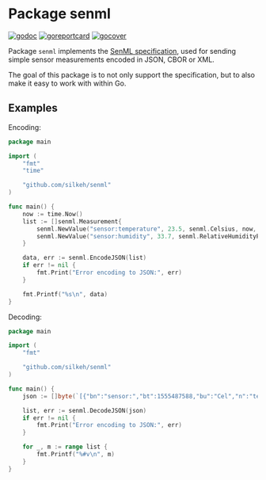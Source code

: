 Package senml
=============

[![godoc](https://godoc.org/github.com/silkeh/senml?status.svg)](https://godoc.org/github.com/silkeh/senml)
[![goreportcard](https://goreportcard.com/badge/github.com/silkeh/senml)](https://goreportcard.com/report/github.com/silkeh/senml)
[![gocover](http://gocover.io/_badge/github.com/silkeh/senml)](http://gocover.io/github.com/silkeh/senml)

Package `senml` implements the [SenML specification][spec],
used for sending simple sensor measurements encoded in JSON, CBOR or XML.

The goal of this package is to not only support the specification,
but to also make it easy to work with within Go.

[spec]: https://tools.ietf.org/html/rfc8428

Examples
--------

Encoding:

```Go
package main

import (
	"fmt"
	"time"

	"github.com/silkeh/senml"
)

func main() {
	now := time.Now()
	list := []senml.Measurement{
		senml.NewValue("sensor:temperature", 23.5, senml.Celsius, now, 0),
		senml.NewValue("sensor:humidity", 33.7, senml.RelativeHumidityPercent, now, 0),
	}

	data, err := senml.EncodeJSON(list)
	if err != nil {
		fmt.Print("Error encoding to JSON:", err)
	}

	fmt.Printf("%s\n", data)
}
```

Decoding:


```Go
package main

import (
	"fmt"

	"github.com/silkeh/senml"
)

func main() {
	json := []byte(`[{"bn":"sensor:","bt":1555487588,"bu":"Cel","n":"temperature","v":23.5},{"n":"humidity","u":"%RH","v":33.7}]`)

	list, err := senml.DecodeJSON(json)
	if err != nil {
		fmt.Print("Error encoding to JSON:", err)
	}

	for _, m := range list {
		fmt.Printf("%#v\n", m)
	}
}
```
